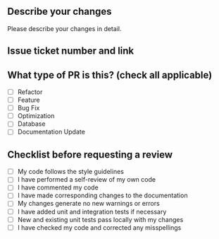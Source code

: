 ## Describe your changes
Please describe your changes in detail.

## Issue ticket number and link

## What type of PR is this? (check all applicable)

- [ ] Refactor
- [ ] Feature
- [ ] Bug Fix
- [ ] Optimization
- [ ] Database
- [ ] Documentation Update

## Checklist before requesting a review

- [ ] My code follows the style guidelines
- [ ] I have performed a self-review of my own code
- [ ] I have commented my code
- [ ] I have made corresponding changes to the documentation
- [ ] My changes generate no new warnings or errors
- [ ] I have added unit and integration tests if necessary
- [ ] New and existing unit tests pass locally with my changes
- [ ] I have checked my code and corrected any misspellings
